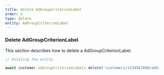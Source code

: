 ```yaml
---
title: Delete AdGroupCriterionLabel
order: 6
type: delete
entity: AdGroupCriterionLabel
---
```


### Delete AdGroupCriterionLabel

This section describes how to delete a AdGroupCriterionLabel.

```javascript
// Deleting the entity

await customer.adGroupCriterionLabels.delete('customers/1234567890/adGroupCriterionLabels/123123123')
```
